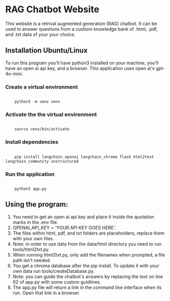 # RAG Chatbot Website

This website is a retrival augmented generation (RAG) chatbot. It can be used to answer questions from a custiom knowledge bank
of .html, .pdf, and .txt data of your your choice.

## Installation Ubuntu/Linux

To run this program you'll have python3 installed on your machine, you'll have an open ai api key, and a browser. 
This application uses open ai's gpt-4o-mini. 

### Create a virtual environment

##
        python3 -m venv venv

### Activate the the virtual environment 

##
        source venv/bin/activate

### Install dependencies  

##
        pip install langchain_openai langchain_chroma flask html2text langchain_community unstructured

### Run the application

##
        python3 app.py

## Using the program:

1. You need to get an open ai api key and place it inside the quotation marks in the .env file.
2. OPENAI_API_KEY = 'YOUR API KEY GOES HERE'.
3. The files within html, pdf, and txt folders are placeholders, replace them with your own files.
4. Note: in order to use data from the data/html directory you need to run tools/html2txt.py. 
5. When running html2txt.py, only add the filenames when prompted, a file path isn't needed.   
6. You get a chroma database after the pip install. To update it with your own data run tools/createDatabase.py.
7. Note: you can guide the chatbot's answers by replacing the text on line 62 of app.py with some custom guidlines. 
8. The app.py file will return a link in the command line interface when its run. Open that link in a browser. 
